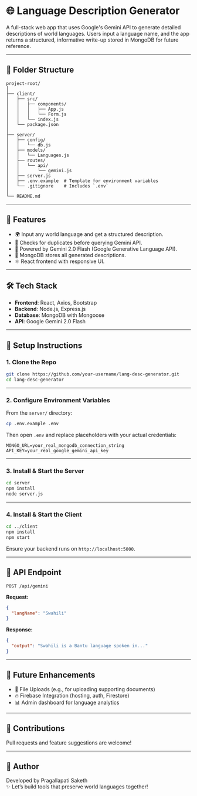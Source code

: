 # 🌐 Language Description Generator

A full-stack web app that uses Google's Gemini API to generate detailed descriptions of world languages. Users input a language name, and the app returns a structured, informative write-up stored in MongoDB for future reference.

---

## 📁 Folder Structure

```
project-root/
│
├── client/
│   ├── src/
│   │   ├── components/
│   │   │   ├── App.js
│   │   │   └── Form.js
│   │   └── index.js
│   └── package.json
│
├── server/
│   ├── config/
│   │   └── db.js
│   ├── models/
│   │   └── Languages.js
│   ├── routes/
│   │   └── api/
│   │       └── gemini.js
│   ├── server.js
│   ├── .env.example  # Template for environment variables
│   └── .gitignore    # Includes `.env`
│
└── README.md
```

---

## 🚀 Features

- 🌍 Input any world language and get a structured description.
- 🔄 Checks for duplicates before querying Gemini API.
- 🧠 Powered by Gemini 2.0 Flash (Google Generative Language API).
- 💾 MongoDB stores all generated descriptions.
- ⚛️ React frontend with responsive UI.

---

## 🛠️ Tech Stack

- **Frontend**: React, Axios, Bootstrap
- **Backend**: Node.js, Express.js
- **Database**: MongoDB with Mongoose
- **API**: Google Gemini 2.0 Flash

---

## 🧪 Setup Instructions

### 1. Clone the Repo

```bash
git clone https://github.com/your-username/lang-desc-generator.git
cd lang-desc-generator
```

---

### 2. Configure Environment Variables

From the `server/` directory:

```bash
cp .env.example .env
```

Then open `.env` and replace placeholders with your actual credentials:

```env
MONGO_URL=your_real_mongodb_connection_string
API_KEY=your_real_google_gemini_api_key
```

---

### 3. Install & Start the Server

```bash
cd server
npm install
node server.js
```

---

### 4. Install & Start the Client

```bash
cd ../client
npm install
npm start
```

Ensure your backend runs on `http://localhost:5000`.

---

## 🔗 API Endpoint

`POST /api/gemini`

**Request:**

```json
{
  "langName": "Swahili"
}
```

**Response:**

```json
{
  "output": "Swahili is a Bantu language spoken in..."
}
```

---

## 📌 Future Enhancements

- 📎 File Uploads (e.g., for uploading supporting documents)
- 🔥 Firebase Integration (hosting, auth, Firestore)
- 📊 Admin dashboard for language analytics

---

## 🙌 Contributions

Pull requests and feature suggestions are welcome!

---

## 👤 Author

Developed by Pragallapati Saketh  
✨ Let’s build tools that preserve world languages together!
